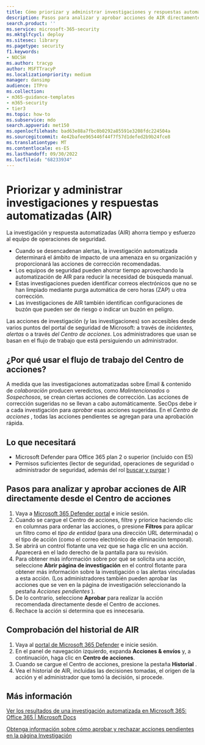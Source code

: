 ```yaml
---
title: Cómo priorizar y administrar investigaciones y respuestas automatizadas (AIR).
description: Pasos para analizar y aprobar acciones de AIR directamente desde el Centro de acciones. Cuando se desencadenan alertas, la investigación y respuesta automatizadas (AIR) determina el ámbito de impacto de una amenaza en su organización y proporciona las acciones de corrección recomendadas.
search.product: ''
ms.service: microsoft-365-security
ms.mktglfcycl: deploy
ms.sitesec: library
ms.pagetype: security
f1.keywords:
- NOCSH
ms.author: tracyp
author: MSFTTracyP
ms.localizationpriority: medium
manager: dansimp
audience: ITPro
ms.collection:
- m365-guidance-templates
- m365-security
- tier3
ms.topic: how-to
ms.subservice: mdo
search.appverid: met150
ms.openlocfilehash: bad63e88a7fbc0b0292a85591e3208fdc224504a
ms.sourcegitcommit: 4e42bafee965446f44f7f57d1defed2b9b24fce8
ms.translationtype: MT
ms.contentlocale: es-ES
ms.lasthandoff: 09/30/2022
ms.locfileid: "68233934"
---
```

# <a name="prioritize-and-manage-automated-investigations-and-response-air"></a>Priorizar y administrar investigaciones y respuestas automatizadas (AIR)

La investigación y respuesta automatizadas (AIR) ahorra tiempo y esfuerzo al equipo de operaciones de seguridad.

- Cuando se desencadenan alertas, la investigación automatizada determinará el ámbito de impacto de una amenaza en su organización y proporcionará las acciones de corrección recomendadas.
- Los equipos de seguridad pueden ahorrar tiempo aprovechando la automatización de AIR para reducir la necesidad de búsqueda manual.
- Estas investigaciones pueden identificar correos electrónicos que no se han limpiado mediante purga automática de cero horas (ZAP) u otra corrección.
- Las investigaciones de AIR también identifican configuraciones de buzón que pueden ser de riesgo o indicar un buzón en peligro.

Las acciones de investigación (y las investigaciones) son accesibles desde varios puntos del portal de seguridad de Microsoft: a través de *incidentes, alertas* o a través *del Centro de acciones*. Los administradores que usan se basan en el flujo de trabajo que está persiguiendo un administrador.

## <a name="why-use-the-action-center-workflow"></a>¿Por qué usar el flujo de trabajo del Centro de acciones?

A medida que las investigaciones automatizadas sobre Email & contenido de *colaboración* producen veredictos, como *Malintencionados* o *Sospechosos*, se crean ciertas acciones de corrección. Las acciones de corrección sugeridas no se llevan a cabo automáticamente. SecOps debe ir a cada investigación para *aprobar* esas acciones sugeridas. En el *Centro de acciones* , todas las acciones pendientes se agregan para una aprobación rápida.

## <a name="what-youll-need"></a>Lo que necesitará

- Microsoft Defender para Office 365 plan 2 o superior (incluido con E5)
- Permisos suficientes (lector de seguridad, operaciones de seguridad o administrador de seguridad, además del rol [buscar y purgar](../permissions-microsoft-365-security-center.md) )

## <a name="steps-to-analyze-and-approve-air-actions-directly-from-the-action-center"></a>Pasos para analizar y aprobar acciones de AIR directamente desde el Centro de acciones

1. Vaya a [Microsoft 365 Defender portal](https://security.microsoft.com/action-center) e inicie sesión.
2. Cuando se cargue el Centro de acciones, filtre y priorice haciendo clic en columnas para ordenar las acciones, o presione **Filtros** para aplicar un filtro como el *tipo de entidad* (para una dirección URL determinada) o el tipo de acción (como el correo electrónico de eliminación temporal).
3. Se abrirá un control flotante una vez que se haga clic en una acción. Aparecerá en el lado derecho de la pantalla para su revisión.
4. Para obtener más información sobre por qué se solicita una acción, seleccione **Abrir página de investigación** en el control flotante para obtener más información sobre la investigación o las alertas vinculadas a esta acción. (Los administradores también pueden aprobar las acciones que se ven en la página de investigación seleccionando la pestaña *Acciones pendientes* ).
5. De lo contrario, seleccione **Aprobar** para realizar la acción recomendada directamente desde el Centro de acciones.
6. Rechace la acción si determina que es innecesaria.

## <a name="check-air-history"></a>Comprobación del historial de AIR

1. Vaya al [portal de Microsoft 365 Defender](https://security.microsoft.com) e inicie sesión.
2. En el panel de navegación izquierdo, expanda **Acciones & envíos** y, a continuación, haga clic en **Centro de acciones**.
3. Cuando se cargue el Centro de acciones, presione la pestaña **Historial** .
4. Vea el historial de AIR, incluidas las decisiones tomadas, el origen de la acción y el administrador que tomó la decisión, si procede.

## <a name="more-information"></a>Más información

[Ver los resultados de una investigación automatizada en Microsoft 365: Office 365 | Microsoft Docs](../air-view-investigation-results.md)

[Obtenga información sobre cómo aprobar y rechazar acciones pendientes en la página Investigación](../air-review-approve-pending-completed-actions.md)
